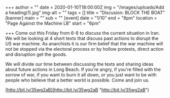 +++
author = ""
date = 2020-01-10T18:00:00Z
img = "/images/uploads/Add a heading(1).jpg"
img-alt = ""
tags = []
title = "Discusion: BLOCK THE BOAT"
[banner]
main = ""
sub = ""
[event]
date = "1/10"
end = "8pm"
location = "Page Against the Machine LB"
start = "6pm"

+++
Come out this Friday from 6-8 to discuss the current situation in Iran. We will be looking at 4 short texts that discuss past actions to disrupt the US war machine. As anarchists it is our firm belief that the war machine will not be stopped via the electoral process or by hollow protests, direct action and disruption get the goods. 

We will divide our time between discussing the texts and sharing ideas about future actions in Long Beach. If you're angry, if you're filled with the sorrow of war, if you want to burn it all down, or you just want to be with  people who believe that a better world is possible. Come and join us.

[http://bit.ly/35wg2aB](http://bit.ly/35wg2aB "http://bit.ly/35wg2aB")